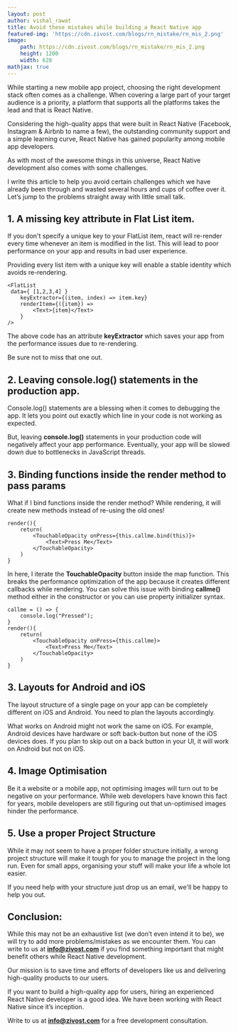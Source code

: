 ```yaml
---
layout: post
author: vishal_rawat
title: Avoid these mistakes while building a React Native app
featured-img: 'https://cdn.zivost.com/blogs/rn_mistake/rn_mis_2.png'
image: 
    path: https://cdn.zivost.com/blogs/rn_mistake/rn_mis_2.png
    height: 1200
    width: 628
mathjax: true
---
```


While starting a new mobile app project, choosing the right development stack often comes as a challenge. When covering a large part of your target audience is a priority, a platform that supports all the platforms takes the lead and that is React Native.

Considering the high-quality apps that were built in React Native (Facebook, Instagram & Airbnb to name a few), the outstanding community support and a simple learning curve, React Native has gained popularity among mobile app developers.

As with most of the awesome things in this universe, React Native development also comes with some challenges.

I write this article to help you avoid certain challenges which we have already been through and wasted several hours and cups of coffee over it. Let’s jump to the problems straight away with little small talk.

## 1\. A missing key attribute in Flat List item.

If you don't specify a unique key to your FlatList item, react will re-render every time whenever an item is modified in the list. This will lead to poor performance on your app and results in bad user experience.

Providing every list item with a unique key will enable a stable identity which avoids re-rendering.

~~~JSX
<FlatList
 data={ [1,2,3,4] }
    keyExtractor={(item, index) => item.key}
    renderItem={({item}) =>
        <Text>{item}</Text>
    }
/>
~~~

The above code has an attribute **keyExtractor** which saves your app from the performance issues due to re-rendering.&nbsp;

Be sure not to miss that one out.

## 2\. Leaving **console.log()** statements in the production app.

Console.log() statements are a blessing when it comes to debugging the app. It lets you point out exactly which line in your code is not working as expected.

But, leaving **console.log()** statements in your production code will negatively affect your app performance. Eventually, your app will be slowed down due to bottlenecks in JavaScript threads.

## 3\. Binding functions inside the render method to pass params

What if I bind functions inside the render method? While rendering, it will create new methods instead of re-using the old ones\!

~~~JSX
render(){
    return(
        <TouchableOpacity onPress={this.callme.bind(this)}>
            <Text>Press Me</Text>
        </TouchableOpacity>
    )
}
~~~

In here, I iterate the **TouchableOpacity** button inside the map function. This breaks the performance optimization of the app because it creates different callbacks while rendering. You can solve this issue with binding **callme()** method either in the constructor or you can use property initializer syntax.

~~~JSX
callme = () => {
    console.log("Pressed");
}
render(){
    return(
        <TouchableOpacity onPress={this.callme}>
            <Text>Press Me</Text>
        </TouchableOpacity>
    )
}
~~~

## 3\. Layouts for Android and iOS

The layout structure of a single page on your app can be completely different on iOS and Android. You need to plan the layouts accordingly.

What works on Android might not work the same on iOS. For example, Android devices have hardware or soft back-button but none of the iOS devices does. If you plan to skip out on a back button in your UI, it will work on Android but not on iOS.

## 4\. Image Optimisation

Be it a website or a mobile app, not optimising images will turn out to be negative on your performance. While web developers have known this fact for years, mobile developers are still figuring out that un-optimised images hinder the performance.

## 5\. Use a proper Project Structure

While it may not seem to have a proper folder structure initially, a wrong project structure will make it tough for you to manage the project in the long run. Even for small apps, organising your stuff will make your life a whole lot easier.

If you need help with your structure just drop us an email, we'll be happy to help you out.

## Conclusion:

While this may not be an exhaustive list (we don’t even intend it to be), we will try to add more problems/mistakes as we encounter them. You can write to us at **info@zivost.com** if you find something important that might benefit others while React Native development.&nbsp;

Our mission is to save time and efforts of developers like us and delivering high-quality products to our users.

If you want to build a high-quality app for users, hiring an experienced React Native developer is a good idea. We have been working with React Native since it’s inception.&nbsp;

Write to us at **info@zivost.com** for a free development consultation.